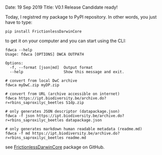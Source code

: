 Date: 19 Sep 2019
Title: V0.1 Release Candidate ready!

Today, I registred my package to PyPI repository. In other words, you just have to type:
```
pip install FrictionlessDarwinCore
```
to get it on your computer and you can start using the CLI:
```
fdwca --help
Usage: fdwca [OPTIONS] DWCA OUTPATH

Options:
  -f, --format [json|md]  Output format
  --help                  Show this message and exit.

# convert from local DwC archive
fdwca myDwC.zip myDP.zip

# convert from URL (archive accessible on internet)
fdwca https://ipt.biodiversity.be/archive.do?r=rbins_saproxilyc_beetles S1dp.zip

# only generates JSON descriptor (datapackage.json)
fdwca -f json https://ipt.biodiversity.be/archive.do?r=rbins_saproxilyc_beetles datapackage.json

# only generates markdown human readable metadata (readme.md)
fdwca -f md https://ipt.biodiversity.be/archive.do?r=rbins_saproxilyc_beetles readme.md
```
see [FrictionlessDarwinCore](https://github.com/frictionlessdata/FrictionlessDarwinCore) package on GitHub.
